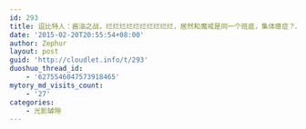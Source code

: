 ```yaml
---
id: 293
title: 逗比特人：酱油之战，烂烂烂烂烂烂烂烂烂烂，居然和魔戒是同一个班底，集体癔症？…
date: '2015-02-20T20:55:54+08:00'
author: Zephur
layout: post
guid: 'http://cloudlet.info/t/293'
duoshuo_thread_id:
    - '6275546047573918465'
mytory_md_visits_count:
    - '27'
categories:
    - 光影罅隙
---
```


